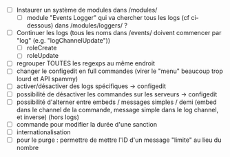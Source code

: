 - [ ] Instaurer un système de modules dans /modules/
    - [ ] module "Events Logger" qui va chercher tous les logs (cf ci-dessous) dans /modules/loggers/ ?
- [ ] Continuer les logs (tous les noms dans /events/ doivent commencer par "log" (e.g. "logChannelUpdate"))
    - [ ] roleCreate
    - [ ] roleUpdate
- [ ] regrouper TOUTES les regexps au même endroit
- [ ] changer le configedit en full commandes (virer le "menu" beaucoup trop lourd et API spammy)
- [ ] activer/désactiver des logs spécifiques -> configedit
- [ ] possibilité de désactiver les commandes sur les serveurs -> configedit
- [ ] possibilité d'alterner entre embeds / messages simples / demi (embed dans le channel de la commande, message simple dans le log channel, et inverse) (hors logs)
- [ ] commande pour modifier la durée d'une sanction
- [ ] internationalisation
- [ ] pour le purge : permettre de mettre l'ID d'un message "limite" au lieu du nombre
